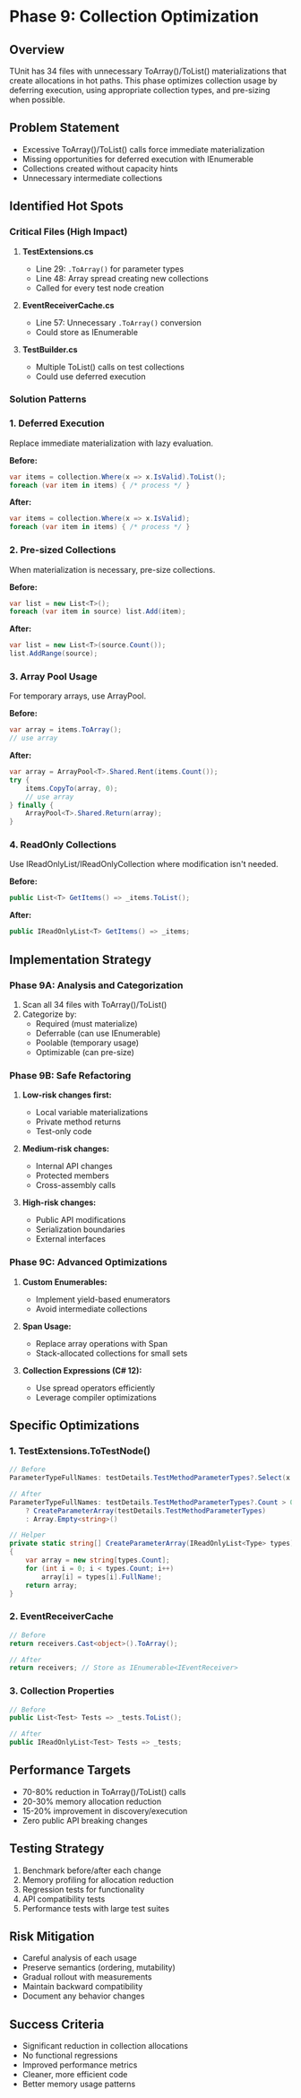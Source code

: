 # Phase 9: Collection Optimization

## Overview
TUnit has 34 files with unnecessary ToArray()/ToList() materializations that create allocations in hot paths. This phase optimizes collection usage by deferring execution, using appropriate collection types, and pre-sizing when possible.

## Problem Statement
- Excessive ToArray()/ToList() calls force immediate materialization
- Missing opportunities for deferred execution with IEnumerable
- Collections created without capacity hints
- Unnecessary intermediate collections

## Identified Hot Spots

### Critical Files (High Impact)
1. **TestExtensions.cs**
   - Line 29: `.ToArray()` for parameter types
   - Line 48: Array spread creating new collections
   - Called for every test node creation

2. **EventReceiverCache.cs**
   - Line 57: Unnecessary `.ToArray()` conversion
   - Could store as IEnumerable

3. **TestBuilder.cs**
   - Multiple ToList() calls on test collections
   - Could use deferred execution

### Solution Patterns

### 1. Deferred Execution
Replace immediate materialization with lazy evaluation.

**Before:**
```csharp
var items = collection.Where(x => x.IsValid).ToList();
foreach (var item in items) { /* process */ }
```

**After:**
```csharp
var items = collection.Where(x => x.IsValid);
foreach (var item in items) { /* process */ }
```

### 2. Pre-sized Collections
When materialization is necessary, pre-size collections.

**Before:**
```csharp
var list = new List<T>();
foreach (var item in source) list.Add(item);
```

**After:**
```csharp
var list = new List<T>(source.Count());
list.AddRange(source);
```

### 3. Array Pool Usage
For temporary arrays, use ArrayPool.

**Before:**
```csharp
var array = items.ToArray();
// use array
```

**After:**
```csharp
var array = ArrayPool<T>.Shared.Rent(items.Count());
try {
    items.CopyTo(array, 0);
    // use array
} finally {
    ArrayPool<T>.Shared.Return(array);
}
```

### 4. ReadOnly Collections
Use IReadOnlyList/IReadOnlyCollection where modification isn't needed.

**Before:**
```csharp
public List<T> GetItems() => _items.ToList();
```

**After:**
```csharp
public IReadOnlyList<T> GetItems() => _items;
```

## Implementation Strategy

### Phase 9A: Analysis and Categorization
1. Scan all 34 files with ToArray()/ToList()
2. Categorize by:
   - Required (must materialize)
   - Deferrable (can use IEnumerable)
   - Poolable (temporary usage)
   - Optimizable (can pre-size)

### Phase 9B: Safe Refactoring
1. **Low-risk changes first:**
   - Local variable materializations
   - Private method returns
   - Test-only code

2. **Medium-risk changes:**
   - Internal API changes
   - Protected members
   - Cross-assembly calls

3. **High-risk changes:**
   - Public API modifications
   - Serialization boundaries
   - External interfaces

### Phase 9C: Advanced Optimizations
1. **Custom Enumerables:**
   - Implement yield-based enumerators
   - Avoid intermediate collections

2. **Span Usage:**
   - Replace array operations with Span<T>
   - Stack-allocated collections for small sets

3. **Collection Expressions (C# 12):**
   - Use spread operators efficiently
   - Leverage compiler optimizations

## Specific Optimizations

### 1. TestExtensions.ToTestNode()
```csharp
// Before
ParameterTypeFullNames: testDetails.TestMethodParameterTypes?.Select(x => x.FullName!).ToArray() ?? []

// After  
ParameterTypeFullNames: testDetails.TestMethodParameterTypes?.Count > 0 
    ? CreateParameterArray(testDetails.TestMethodParameterTypes)
    : Array.Empty<string>()

// Helper
private static string[] CreateParameterArray(IReadOnlyList<Type> types)
{
    var array = new string[types.Count];
    for (int i = 0; i < types.Count; i++)
        array[i] = types[i].FullName!;
    return array;
}
```

### 2. EventReceiverCache
```csharp
// Before
return receivers.Cast<object>().ToArray();

// After
return receivers; // Store as IEnumerable<IEventReceiver>
```

### 3. Collection Properties
```csharp
// Before
public List<Test> Tests => _tests.ToList();

// After
public IReadOnlyList<Test> Tests => _tests;
```

## Performance Targets
- 70-80% reduction in ToArray()/ToList() calls
- 20-30% memory allocation reduction
- 15-20% improvement in discovery/execution
- Zero public API breaking changes

## Testing Strategy
1. Benchmark before/after each change
2. Memory profiling for allocation reduction
3. Regression tests for functionality
4. API compatibility tests
5. Performance tests with large test suites

## Risk Mitigation
- Careful analysis of each usage
- Preserve semantics (ordering, mutability)
- Gradual rollout with measurements
- Maintain backward compatibility
- Document any behavior changes

## Success Criteria
- Significant reduction in collection allocations
- No functional regressions
- Improved performance metrics
- Cleaner, more efficient code
- Better memory usage patterns